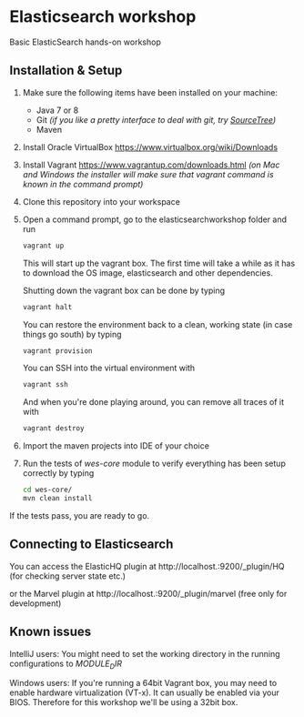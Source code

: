 # Elasticsearch workshop
Basic ElasticSearch hands-on workshop


## Installation & Setup ##

1. Make sure the following items have been installed on your machine:
   - Java 7 or 8
   - Git _(if you like a pretty interface to deal with git, try [SourceTree](http://www.sourcetreeapp.com/))_
   - Maven
   
2. Install Oracle VirtualBox
	https://www.virtualbox.org/wiki/Downloads

3. Install Vagrant
	https://www.vagrantup.com/downloads.html
	_(on Mac and Windows the installer will make sure that vagrant command is known in the command prompt)_

4. Clone this repository into your workspace

5. Open a command prompt, go to the elasticsearchworkshop folder and run
	```sh
	vagrant up
	```
	This will start up the vagrant box. The first time will take a while as it has to download the OS image, elasticsearch and other dependencies.
   
	Shutting down the vagrant box can be done by typing
	```sh
	vagrant halt
	```
	You can restore the environment back to a clean, working state (in case things go south) by typing 
	```sh
	vagrant provision
	```
	You can SSH into the virtual environment with
	```sh
	vagrant ssh
	```
	And when you're done playing around, you can remove all traces of it with
	```sh
	vagrant destroy
	```

6. Import the maven projects into IDE of your choice

7. Run the tests of _wes-core_ module to verify everything has been setup correctly by typing
	```sh
	cd wes-core/
	mvn clean install
	```

If the tests pass, you are ready to go.

## Connecting to Elasticsearch ##

You can access the ElasticHQ plugin at http://localhost.:9200/_plugin/HQ (for checking server state etc.)

or the Marvel plugin at http://localhost.:9200/_plugin/marvel (free only for development)

## Known issues ##
IntelliJ users: You might need to set the working directory in the running configurations to _$MODULE_DIR$_

Windows users: If you're running a 64bit Vagrant box, you may need to enable hardware virtualization (VT-x). It can usually be enabled via your BIOS. 
	Therefore for this workshop we'll be using a 32bit box.
